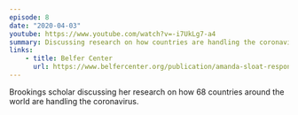 ```yaml
---
episode: 8
date: "2020-04-03"
youtube: https://www.youtube.com/watch?v=-i7UkLg7-a4
summary: Discussing research on how countries are handling the coronavirus
links:
    - title: Belfer Center
      url: https://www.belfercenter.org/publication/amanda-sloat-response-covid-19-around-globe
---
```

Brookings scholar discussing her research on how 68 countries around the world are handling the coronavirus.
